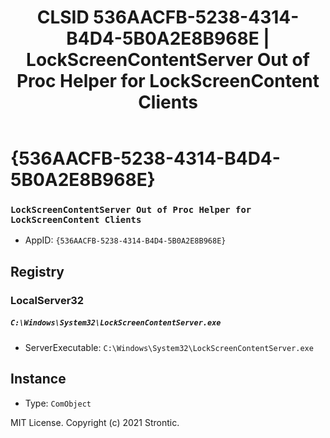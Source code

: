 ﻿---
title: "CLSID 536AACFB-5238-4314-B4D4-5B0A2E8B968E | LockScreenContentServer Out of Proc Helper for LockScreenContent Clients"
excerpt: What is COM-Object CLSID 536AACFB-5238-4314-B4D4-5B0A2E8B968E?
---

# {536AACFB-5238-4314-B4D4-5B0A2E8B968E}

### `LockScreenContentServer Out of Proc Helper for LockScreenContent Clients`
* AppID: `{536AACFB-5238-4314-B4D4-5B0A2E8B968E}`

## Registry


### LocalServer32

##### `C:\Windows\System32\LockScreenContentServer.exe`
* ServerExecutable: `C:\Windows\System32\LockScreenContentServer.exe`

## Instance

* Type: `ComObject`

MIT License. Copyright (c) 2021 Strontic.


